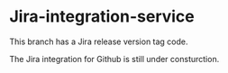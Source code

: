 # Jira-integration-service

This branch has a Jira release version tag code.

The  Jira integration for Github is still under consturction.
